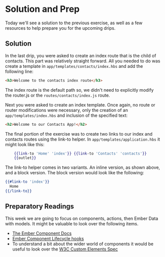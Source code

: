 # Solution and Prep

Today we'll see a solution to the previous exercise, as well as a few resources to help prepare you for the upcoming drips.


## Solution

In the last drip, you were asked to create an index route that is the child of contacts. This part was relatively straight forward. All you needed to do was create a template in `app/templates/contacts/index.hbs` and add the following line:

```html
<h3>Welcome to the contacts index route</h3>
```

The index route is the default path so, we didn't need to explicitly modify the router.js or the `routes/contacts/index.js` route.

Next you were asked to create an index template. Once again, no route or router modifications were necessary, only the creation of an `app/templates/index.hbs` and inclusion of the specified text:

```html
<h2>Welcome to our Contacts App!</h2>
```

The final portion of the exercise was to create two links to our index and contacts routes using the link-to helper. In `app/templates/application.hbs` it might look like this:

```hbs
    {{link-to 'Home' 'index'}} {{link-to 'Contacts' 'contacts'}}
    {{outlet}}
```

The link-to helper comes in two variants. An inline version, as shown above, and a block version. The block version would look like the following:

```hbs
{{#link-to 'index'}}
  Home
{{/link-to}}
```

## Preparatory Readings

This week we are going to focus on components, actions, then Ember Data with models. It might be valuable to look over the following items.

* [The Ember Component Docs](http://emberjs.com/api/classes/Ember.Component.html)
* [Ember Component Lifecycle hooks](https://guides.emberjs.com/v2.6.0/components/the-component-lifecycle/)
* To understand a bit about the wider world of components it would be useful to look over the [W3C Custom Elements Spec](http://w3c.github.io/webcomponents/spec/custom/)
